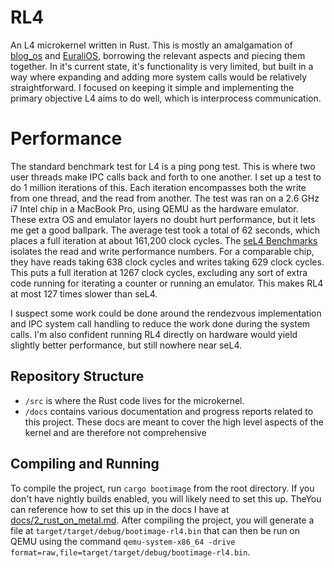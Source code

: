 # RL4
An L4 microkernel written in Rust. This is mostly an amalgamation of [blog_os](https://github.com/phil-opp/blog_os) and [EuraliOS](https://github.com/bendudson/EuraliOS), borrowing the relevant aspects and piecing them together. In it's current state, it's functionality is very limited, but built in a way where expanding and adding more system calls would be relatively straightforward. I focused on keeping it simple and implementing the primary objective L4 aims to do well, which is interprocess communication.

# Performance
The standard benchmark test for L4 is a ping pong test. This is where two user threads make IPC calls back and forth to one another. I set up a test to do 1 million iterations of this. Each iteration encompasses both the write from one thread, and the read from another. The test was ran on a 2.6 GHz i7 Intel chip in a MacBook Pro, using QEMU as the hardware emulator. These extra OS and emulator layers no doubt hurt performance, but it lets me get a good ballpark. The average test took a total of 62 seconds, which places a full iteration at about 161,200 clock cycles. The [seL4 Benchmarks](https://sel4.systems/About/Performance/) isolates the read and write performance numbers. For a comparable chip, they have reads taking 638 clock cycles and writes taking 629 clock cycles. This puts a full iteration at 1267 clock cycles, excluding any sort of extra code running for iterating a counter or running an emulator. This makes RL4 at most 127 times slower than seL4.

I suspect some work could be done around the rendezvous implementation and IPC system call handling to reduce the work done during the system calls. I'm also confident running RL4 directly on hardware would yield slightly better performance, but still nowhere near seL4.

## Repository Structure
- `/src` is where the Rust code lives for the microkernel.
- `/docs` contains various documentation and progress reports related to this project. These docs are meant to cover the high level aspects of the kernel and are therefore not comprehensive

## Compiling and Running
To compile the project, run `cargo bootimage` from the root directory. If you don't have nightly builds enabled, you will likely need to set this up. TheYou can reference how to set this up in the docs I have at [docs/2_rust_on_metal.md](docs/2_rust_on_metal.md). After compiling the project, you will generate a file at `target/target/debug/bootimage-rl4.bin` that can then be run on QEMU using the command `qemu-system-x86_64 -drive format=raw,file=target/target/debug/bootimage-rl4.bin`.